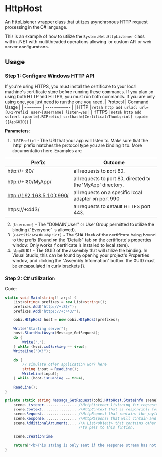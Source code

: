 # HttpHost
An HttpListener wrapper class that utilizes asynchronous HTTP request processing in the C# language.

This is an example of how to utilize the `System.Net.HttpListener` class within .NET with multithreaded operations allowing for custom API or web server configurations.

## Usage
### Step 1: Configure Windows HTTP API
If you're using HTTPS, you must install the certificate to your local machine's certificate store before running these commands. If you plan on using both HTTP and HTTPS, you must run both commands. If you are only using one, you just need to run the one you need.
| Protocol | Command Usage |
| --------- | ------------- |
| HTTP | `netsh http add urlacl url=[URIPrefix] user=[Username] listen=yes`  |
| HTTPS | `netsh http add sslcert ipport=[URIPrefix] certhash=[CertificateThumbprint] appid={[AppGUID]}`  |

**Parameters**:
1. `[URIPrefix]` - The URI that your app will listen to. Make sure that the 'http' prefix matches the protocol type you are binding it to. More documentation here. Examples are:

| Prefix | Outcome |
| --------- | ------------- |
| http://+:80/ | all requests to port 80. |
| http://+:80/MyApp/ | all requests to port 80, directed to the 'MyApp' directory. |
| http://192.168.5.100:990/ | all requests on a specific local adapter on port 990 |
| https://+:443/ | all requests to default HTTPS port 443. |


2. `[Username]` - The "DOMAIN\User" or User Group permitted to utilize the binding ("Everyone" is allowed).
3. `[CertificateThumbprint]` - The SHA Hash of the certificate being bound to the prefix (Found on the "Details" tab on the certificate's properties window. Only works if certificate is installed to local store).
4. `[AppGUID]` - The GUID of the assembly that will utilize the binding. In Visual Studio, this can be found by opening your project's Properties window, and clicking the "Assembly Information" button. the GUID must be encapsulated in curly brackets {}.

### Step 2: C# utilization
Code:
```csharp
static void Main(string[] args) {
    List<string> prefixes = new List<string>();
    prefixes.Add("http://+:80/");
    prefixes.Add("https://+:443/");

    oobi.HttpHost host = new oobi.HttpHost(prefixes);

    Write("Starting server");
    host.StartHostAsync(Message_GetRequest);
    do {
        Write(".");
    } while (host.isStarting == true);
    WriteLine("OK!");
    
    do {
        // simulate other application work here
        string input = ReadLine();
        WriteLine(input);
    } while (host.isRunning == true);
    
    ReadLine();
}

private static string Message_GetRequest(oobi.HttpHost.StateInfo scene) {
    scene.Listener............... //HttpListener listening for requests.
    scene.Context................ //HttpContext that is responsible for processing this request.
    scene.Request................ //HttpRequest that contains the payload sent by the requestor.
    scene.Response............... //HttpResponse that will contain and deliver the server response payload.
    scene.AdditionalArguments.... //A List<object> that contains other potential classes you would like
                                  //to pass to this funtion.
    
    scene.CreationTime
    
    return("<b>This string is only sent if the response stream has not been closed.</b>");
}
```
